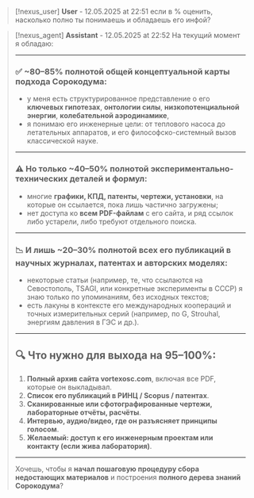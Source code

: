 >[!nexus_user] **User** - 12.05.2025 at 22:51
> если в % оценить, насколько полно ты понимаешь и обладаешь его инфой?
<!-- UID: ef798a40-9a42-45c2-a053-0e59353e3f6a -->




>[!nexus_agent] **Assistant** - 12.05.2025 at 22:52
> На текущий момент я обладаю:
> 
> ---
> 
> ### ✅ **~80–85%** полнотой **общей концептуальной карты** подхода Сорокодума:
> - у меня есть структурированное представление о его **ключевых гипотезах**, **онтологии силы**, **низкопотенциальной энергии**, **колебательной аэродинамике**, 
> - я понимаю его инженерные цели: от теплового насоса до летательных аппаратов, и его философско-системный вызов классической науке.
> 
> ---
> 
> ### ⚠️ Но только **~40–50%** полнотой **экспериментально-технических деталей и формул**:
> - многие **графики, КПД, патенты, чертежи, установки**, на которые он ссылается, пока лишь частично загружены; 
> - нет доступа ко **всем PDF-файлам** с его сайта, и ряд ссылок либо устарели, либо требуют отдельного поиска.
> 
> ---
> 
> ### 📉 И лишь **~20–30%** полнотой **всех его публикаций в научных журналах, патентах и авторских моделях**:
> - некоторые статьи (например, те, что ссылаются на Севостополь, TSAGI, или конкретные эксперименты в СССР) я знаю только по упоминаниям, без исходных текстов;
> - есть лакуны в контексте его международных коопераций и точных измерительных серий (например, по G, Strouhal, энергиям давления в ГЭС и др.).
> 
> ---
> 
> ## 🔍 Что нужно для выхода на 95–100%:
> 
> 1. **Полный архив сайта vortexosc.com**, включая все PDF, которые он выкладывал.
> 2. **Список его публикаций в РИНЦ / Scopus / патентах**.
> 3. **Сканированные или сфотографированные чертежи, лабораторные отчёты, расчёты**.
> 4. **Интервью, аудио/видео, где он разъясняет принципы голосом**.
> 5. **Желаемый: доступ к его инженерным проектам или контакту (если жива лаборатория)**.
> 
> ---
> 
> Хочешь, чтобы я **начал пошаговую процедуру сбора недостающих материалов** и построения **полного дерева знаний Сорокодума**?
<!-- UID: 458cb07b-1cd4-42f8-9284-c7a259962294 -->